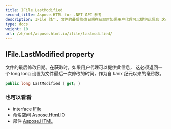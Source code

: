 ```yaml
---
title: IFile.LastModified
second_title: Aspose.HTML for .NET API 参考
description: IFile 财产. 文件的最后修改日期在获取时如果用户代理可以提供此信息 这必须返回一个 long long 设置为文件最后一次修改的时间作为自 Unix 纪元以来的毫秒数
type: docs
weight: 10
url: /zh/net/aspose.html.io/ifile/lastmodified/
---
```

## IFile.LastModified property

文件的最后修改日期。在获取时，如果用户代理可以提供此信息， 这必须返回一个 long long 设置为文件最后一次修改的时间，作为自 Unix 纪元以来的毫秒数。

```csharp
public long LastModified { get; }
```

### 也可以看看

* interface [IFile](../)
* 命名空间 [Aspose.Html.IO](../../ifile/)
* 部件 [Aspose.HTML](../../../)



